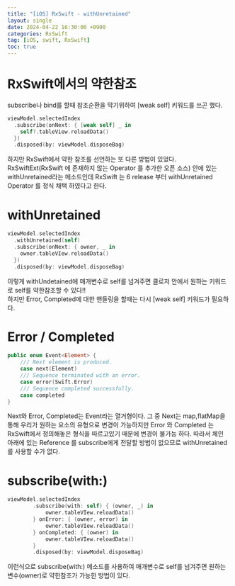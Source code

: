 ```yaml
---
title: "[iOS] RxSwift - withUnretained"
layout: single
date: 2024-04-22 16:30:00 +0900
categories: RxSwift
tag: [iOS, swift, RxSwift]
toc: true
---
```

 
# RxSwift에서의 약한참조
subscribe나 bind를 할때 참조순환을 막기위하여 [weak self] 키워드를 쓰곤 했다. 

``` swift
viewModel.selectedIndex
  .subscribe(onNext: { [weak self] _ in 
	self?.tableView.reloadData()
  })
  .disposed(by: viewModel.disposeBag)
```

하지만 RxSwift에서 약한 참조를 선언하는 또 다른 방법이 있었다. RxSwiftExt(RxSwift 에 존재하지 않는 Operator 를 추가한 오픈 소스) 안에 있는 withUnretained라는 메소드인데 RxSwift 는 6 release 부터 withUnretained Operator 를 정식 채택 하였다고 한다.

# withUnretained
``` swift
viewModel.selectedIndex
  .withUnretained(self)
  .subscribe(onNext: { owner, _ in 
    owner.tableVIew.reloadData()
  })
  .disposed(by: viewModel.disposeBag)
```

이렇게 withUndetained에 매개변수로 self를 넘겨주면 클로저 안에서 원하는 키워드로 self를 약한참조할 수 있다!! <br>
하지만 Error, Completed에 대한 핸들링을 할때는 다시 [weak self] 키워드가 필요하다.

# Error / Completed
```swift
public enum Event<Element> {
    /// Next element is produced.
    case next(Element)
    /// Sequence terminated with an error.
    case error(Swift.Error)
    /// Sequence completed successfully.
    case completed
}
```
Next와 Error, Completed는 Event라는 열거형이다. 그 중 Next는 map,flatMap을 통해 우리가 원하는 요소의 유형으로 변경이 가능하지만 Error 와 Completed 는 RxSwift에서 정의해놓은 형식을 따르고있기 때문에 변경이 불가능 하다. 따라서 체인 아래에 있는 Reference 를 subscribe에게 전달할 방법이 없으므로 withUnretained 를 사용할 수가 없다.

# subscribe(with:)
```swift
viewModel.selectedIndex
        .subscribe(with: self) { (owner, _) in
        	owner.tableVIew.reloadData()
        } onError: { (owner, error) in
			owner.tableVIew.reloadData()
        } onCompleted: { (owner) in
	   		owner.tableVIew.reloadData()
        }
        .disposed(by: viewModel.disposeBag)
```
이런식으로 subscribe(with:) 메소드를 사용하여 매개변수로 self를 넘겨주면 원하는 변수(owner)로 약한참조가 가능한 방법이 있다.
